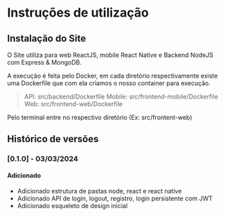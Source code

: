 # Instruções de utilização

## Instalação do Site

O Site utiliza para web ReactJS, mobile React Native e Backend NodeJS com Express & MongoDB.

A execução é feita pelo Docker, em cada diretório respectivamente existe uma Dockerfile que com ela criamos o nosso container para execução.

> API: src/backend/Dockerfile
> Mobile: src/frontend-mobile/Dockerfile
> Web: src/frontend-web/Dockerfile

Pelo terminal entre no respectivo diretório (Ex: src/frontent-web)

## Histórico de versões

### [0.1.0] - 03/03/2024
#### Adicionado
- Adicionado estrutura de pastas node, react e react native
- Adicionado API de login, logout, registro, login persistente com JWT
- Adicionado esqueleto de design inicial